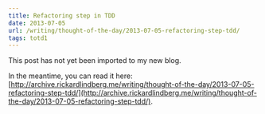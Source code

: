 ```yaml
---
title: Refactoring step in TDD
date: 2013-07-05
url: /writing/thought-of-the-day/2013-07-05-refactoring-step-tdd/
tags: totd1
---
```


This post has not yet been imported to my new blog.

In the meantime, you can read it here: [http://archive.rickardlindberg.me/writing/thought-of-the-day/2013-07-05-refactoring-step-tdd/](http://archive.rickardlindberg.me/writing/thought-of-the-day/2013-07-05-refactoring-step-tdd/).
